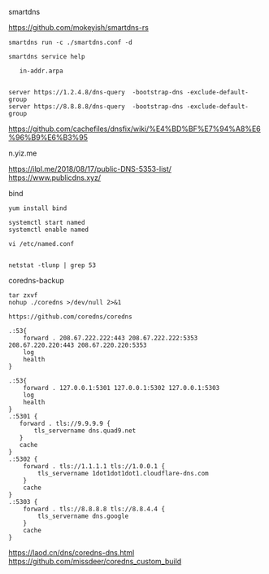 smartdns

https://github.com/mokeyish/smartdns-rs
```
smartdns run -c ./smartdns.conf -d

smartdns service help

   in-addr.arpa


server https://1.2.4.8/dns-query  -bootstrap-dns -exclude-default-group
server https://8.8.8.8/dns-query  -bootstrap-dns -exclude-default-group

```






https://github.com/cachefiles/dnsfix/wiki/%E4%BD%BF%E7%94%A8%E6%96%B9%E6%B3%95

n.yiz.me

https://ilpl.me/2018/08/17/public-DNS-5353-list/ https://www.publicdns.xyz/


bind
```
yum install bind

systemctl start named
systemctl enable named

vi /etc/named.conf


netstat -tlunp | grep 53
```

coredns-backup

```
tar zxvf
nohup ./coredns >/dev/null 2>&1 

https://github.com/coredns/coredns
```

```
.:53{
    forward . 208.67.222.222:443 208.67.222.222:5353 208.67.220.220:443 208.67.220.220:5353
    log
    health
}
```
```
.:53{
    forward . 127.0.0.1:5301 127.0.0.1:5302 127.0.0.1:5303
    log
    health
}
.:5301 {
   forward . tls://9.9.9.9 {
       tls_servername dns.quad9.net
   }
   cache
}
.:5302 {
    forward . tls://1.1.1.1 tls://1.0.0.1 {
        tls_servername 1dot1dot1dot1.cloudflare-dns.com
    }
    cache
}
.:5303 {
    forward . tls://8.8.8.8 tls://8.8.4.4 {
        tls_servername dns.google
    }
    cache
}
```

https://laod.cn/dns/coredns-dns.html
https://github.com/missdeer/coredns_custom_build
